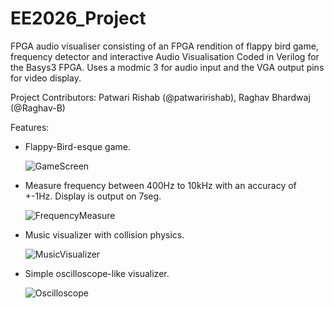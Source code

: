 # EE2026_Project
FPGA audio visualiser consisting of an FPGA rendition of flappy bird game, frequency detector and interactive Audio Visualisation
Coded in Verilog for the Basys3 FPGA. Uses a modmic 3 for audio input and the VGA output pins for video display.

Project Contributors:
Patwari Rishab (@patwaririshab), Raghav Bhardwaj (@Raghav-B)

Features:
- Flappy-Bird-esque game.
  
  ![GameScreen](https://i.imgur.com/fjhkQ9b.jpg)

- Measure frequency between 400Hz to 10kHz with an accuracy of +-1Hz. Display is output on 7seg.
  
  ![FrequencyMeasure](https://i.imgur.com/PiTEgKV.jpg)

- Music visualizer with collision physics.
  
  ![MusicVisualizer](https://i.imgur.com/GQzuJ8F.jpg)

- Simple oscilloscope-like visualizer.
  
  ![Oscilloscope](https://i.imgur.com/xR9CYSx.jpg)
